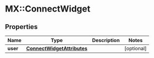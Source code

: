 # MX::ConnectWidget

## Properties
Name | Type | Description | Notes
------------ | ------------- | ------------- | -------------
**user** | [**ConnectWidgetAttributes**](ConnectWidgetAttributes.md) |  | [optional] 


